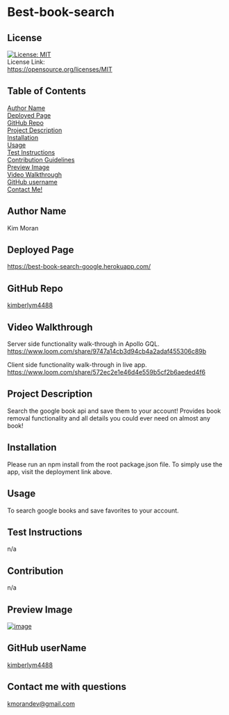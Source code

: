 # Best-book-search

## License

[![License: MIT](https://img.shields.io/badge/License-MIT-yellow.svg)](https://opensource.org/licenses/MIT)<br> License Link:<br> https://opensource.org/licenses/MIT

## Table of Contents

[Author Name](#author-name) <br>
[Deployed Page](#deployed-page) <br>
[GitHub Repo](#github-repo) <br>
[Project Description](#project-description)<br>
[Installation](#installation)<br>
[Usage](#usage)<br>
[Test Instructions](#test-instructions)<br>
[Contribution Guidelines](#contribution)<br>
[Preview Image](#preview-image)<br>
[Video Walkthrough](#video-walkthrough)<br>
[GitHub username](#github-username)<br>
[Contact Me!](#contact-me-with-questions)<br>

## Author Name

Kim Moran

## Deployed Page

https://best-book-search-google.herokuapp.com/

## GitHub Repo

[kimberlym4488](https://github.com/kimberlym4488/best-book-search)

## Video Walkthrough

Server side functionality walk-through in Apollo GQL.
https://www.loom.com/share/9747a14cb3d94cb4a2adaf455306c89b

Client side functionality walk-through in live app.
https://www.loom.com/share/572ec2e1e46d4e559b5cf2b6aeded4f6

## Project Description

Search the google book api and save them to your account! Provides book removal functionality and all details you could ever need on almost any book!

## Installation

Please run an npm install from the root package.json file. To simply use the app, visit the deployment link above.

## Usage

To search google books and save favorites to your account.

## Test Instructions

n/a

## Contribution

n/a

## Preview Image

[![image](https://user-images.githubusercontent.com/92805933/162827426-1261cab8-17b4-440e-aa67-24b4a2ccc77d.png)](https://github.com/kimberlym4488/best-book-search/issues/1)

## GitHub userName

[kimberlym4488](https://github.io/kimberlym4488)

## Contact me with questions

kmorandev@gmail.com
